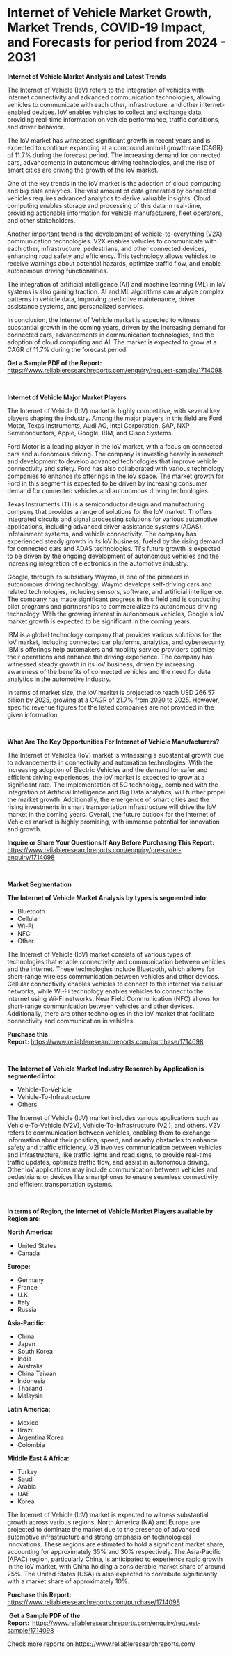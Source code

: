 <p><h1>Internet of Vehicle Market Growth, Market Trends, COVID-19 Impact, and Forecasts for period from 2024 - 2031</h1></p><p><strong>Internet of Vehicle Market Analysis and Latest Trends</strong></p>
<p><p>The Internet of Vehicle (IoV) refers to the integration of vehicles with internet connectivity and advanced communication technologies, allowing vehicles to communicate with each other, infrastructure, and other internet-enabled devices. IoV enables vehicles to collect and exchange data, providing real-time information on vehicle performance, traffic conditions, and driver behavior.</p><p>The IoV market has witnessed significant growth in recent years and is expected to continue expanding at a compound annual growth rate (CAGR) of 11.7% during the forecast period. The increasing demand for connected cars, advancements in autonomous driving technologies, and the rise of smart cities are driving the growth of the IoV market.</p><p>One of the key trends in the IoV market is the adoption of cloud computing and big data analytics. The vast amount of data generated by connected vehicles requires advanced analytics to derive valuable insights. Cloud computing enables storage and processing of this data in real-time, providing actionable information for vehicle manufacturers, fleet operators, and other stakeholders.</p><p>Another important trend is the development of vehicle-to-everything (V2X) communication technologies. V2X enables vehicles to communicate with each other, infrastructure, pedestrians, and other connected devices, enhancing road safety and efficiency. This technology allows vehicles to receive warnings about potential hazards, optimize traffic flow, and enable autonomous driving functionalities.</p><p>The integration of artificial intelligence (AI) and machine learning (ML) in IoV systems is also gaining traction. AI and ML algorithms can analyze complex patterns in vehicle data, improving predictive maintenance, driver assistance systems, and personalized services.</p><p>In conclusion, the Internet of Vehicle market is expected to witness substantial growth in the coming years, driven by the increasing demand for connected cars, advancements in communication technologies, and the adoption of cloud computing and AI. The market is expected to grow at a CAGR of 11.7% during the forecast period.</p></p>
<p><strong>Get a Sample PDF of the Report:&nbsp;</strong> <a href="https://www.reliableresearchreports.com/enquiry/request-sample/1714098">https://www.reliableresearchreports.com/enquiry/request-sample/1714098</a></p>
<p>&nbsp;</p>
<p><strong>Internet of Vehicle Major Market Players</strong></p>
<p><p>The Internet of Vehicle (IoV) market is highly competitive, with several key players shaping the industry. Among the major players in this field are Ford Motor, Texas Instruments, Audi AG, Intel Corporation, SAP, NXP Semiconductors, Apple, Google, IBM, and Cisco Systems.</p><p>Ford Motor is a leading player in the IoV market, with a focus on connected cars and autonomous driving. The company is investing heavily in research and development to develop advanced technologies that improve vehicle connectivity and safety. Ford has also collaborated with various technology companies to enhance its offerings in the IoV space. The market growth for Ford in this segment is expected to be driven by increasing consumer demand for connected vehicles and autonomous driving technologies.</p><p>Texas Instruments (TI) is a semiconductor design and manufacturing company that provides a range of solutions for the IoV market. TI offers integrated circuits and signal processing solutions for various automotive applications, including advanced driver-assistance systems (ADAS), infotainment systems, and vehicle connectivity. The company has experienced steady growth in its IoV business, fueled by the rising demand for connected cars and ADAS technologies. TI's future growth is expected to be driven by the ongoing development of autonomous vehicles and the increasing integration of electronics in the automotive industry.</p><p>Google, through its subsidiary Waymo, is one of the pioneers in autonomous driving technology. Waymo develops self-driving cars and related technologies, including sensors, software, and artificial intelligence. The company has made significant progress in this field and is conducting pilot programs and partnerships to commercialize its autonomous driving technology. With the growing interest in autonomous vehicles, Google's IoV market growth is expected to be significant in the coming years.</p><p>IBM is a global technology company that provides various solutions for the IoV market, including connected car platforms, analytics, and cybersecurity. IBM's offerings help automakers and mobility service providers optimize their operations and enhance the driving experience. The company has witnessed steady growth in its IoV business, driven by increasing awareness of the benefits of connected vehicles and the need for data analytics in the automotive industry.</p><p>In terms of market size, the IoV market is projected to reach USD 266.57 billion by 2025, growing at a CAGR of 21.7% from 2020 to 2025. However, specific revenue figures for the listed companies are not provided in the given information.</p></p>
<p>&nbsp;</p>
<p><strong>What Are The Key Opportunities For Internet of Vehicle Manufacturers?</strong></p>
<p><p>The Internet of Vehicles (IoV) market is witnessing a substantial growth due to advancements in connectivity and automation technologies. With the increasing adoption of Electric Vehicles and the demand for safer and efficient driving experiences, the IoV market is expected to grow at a significant rate. The implementation of 5G technology, combined with the integration of Artificial Intelligence and Big Data analytics, will further propel the market growth. Additionally, the emergence of smart cities and the rising investments in smart transportation infrastructure will drive the IoV market in the coming years. Overall, the future outlook for the Internet of Vehicles market is highly promising, with immense potential for innovation and growth.</p></p>
<p><strong>Inquire or Share Your Questions If Any Before Purchasing This Report:</strong> <a href="https://www.reliableresearchreports.com/enquiry/pre-order-enquiry/1714098">https://www.reliableresearchreports.com/enquiry/pre-order-enquiry/1714098</a></p>
<p>&nbsp;</p>
<p><strong>Market Segmentation</strong></p>
<p><strong>The Internet of Vehicle Market Analysis by types is segmented into:</strong></p>
<p><ul><li>Bluetooth</li><li>Cellular</li><li>Wi-Fi</li><li>NFC</li><li>Other</li></ul></p>
<p><p>The Internet of Vehicle (IoV) market consists of various types of technologies that enable connectivity and communication between vehicles and the internet. These technologies include Bluetooth, which allows for short-range wireless communication between vehicles and other devices. Cellular connectivity enables vehicles to connect to the internet via cellular networks, while Wi-Fi technology enables vehicles to connect to the internet using Wi-Fi networks. Near Field Communication (NFC) allows for short-range communication between vehicles and other devices. Additionally, there are other technologies in the IoV market that facilitate connectivity and communication in vehicles.</p></p>
<p><strong>Purchase this Report:&nbsp;</strong><a href="https://www.reliableresearchreports.com/purchase/1714098">https://www.reliableresearchreports.com/purchase/1714098</a></p>
<p>&nbsp;</p>
<p><strong>The Internet of Vehicle Market Industry Research by Application is segmented into:</strong></p>
<p><ul><li>Vehicle-To-Vehicle</li><li>Vehicle-To-Infrastructure</li><li>Others</li></ul></p>
<p><p>The Internet of Vehicle (IoV) market includes various applications such as Vehicle-To-Vehicle (V2V), Vehicle-To-Infrastructure (V2I), and others. V2V refers to communication between vehicles, enabling them to exchange information about their position, speed, and nearby obstacles to enhance safety and traffic efficiency. V2I involves communication between vehicles and infrastructure, like traffic lights and road signs, to provide real-time traffic updates, optimize traffic flow, and assist in autonomous driving. Other IoV applications may include communication between vehicles and pedestrians or devices like smartphones to ensure seamless connectivity and efficient transportation systems.</p></p>
<p>&nbsp;</p>
<p><strong>In terms of Region, the Internet of Vehicle Market Players available by Region are:</strong></p>
<p>
    <p> <strong> North America: </strong>
        <ul>
            <li>United States</li>
            <li>Canada</li>
        </ul>
        </p> 
    <p> <strong> Europe: </strong>
        <ul>
            <li>Germany</li>
            <li>France</li>
            <li>U.K.</li>
            <li>Italy</li>
            <li>Russia</li>
        </ul>
        </p> 
    <p> <strong> Asia-Pacific: </strong>
        <ul>
            <li>China</li>
            <li>Japan</li>
            <li>South Korea</li>
            <li>India</li>
            <li>Australia</li>
            <li>China Taiwan</li>
            <li>Indonesia</li>
            <li>Thailand</li>
            <li>Malaysia</li>
        </ul>
        </p> 
    <p> <strong> Latin America: </strong>
        <ul>
            <li>Mexico</li>
            <li>Brazil</li>
            <li>Argentina Korea</li>
            <li>Colombia</li>
        </ul>
        </p> 
    <p> <strong> Middle East & Africa: </strong>
        <ul>
            <li>Turkey</li>
            <li>Saudi</li>
            <li>Arabia</li>
            <li>UAE</li>
            <li>Korea</li>
        </ul>
    </p>
    </p>
<p><p>The Internet of Vehicle (IoV) market is expected to witness substantial growth across various regions. North America (NA) and Europe are projected to dominate the market due to the presence of advanced automotive infrastructure and strong emphasis on technological innovations. These regions are estimated to hold a significant market share, accounting for approximately 35% and 30% respectively. The Asia-Pacific (APAC) region, particularly China, is anticipated to experience rapid growth in the IoV market, with China holding a considerable market share of around 25%. The United States (USA) is also expected to contribute significantly with a market share of approximately 10%.</p></p>
<p><strong>Purchase this Report: </strong><a href="https://www.reliableresearchreports.com/purchase/1714098">https://www.reliableresearchreports.com/purchase/1714098</a></p>
<p>&nbsp;<strong>Get a Sample PDF of the Report:&nbsp;&nbsp;</strong><a href="https://www.reliableresearchreports.com/enquiry/request-sample/1714098">https://www.reliableresearchreports.com/enquiry/request-sample/1714098</a></p>
<p><strong></strong></p>
<p>Check more reports on https://www.reliableresearchreports.com/</p>